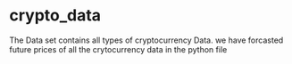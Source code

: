 # crypto_data
The Data set contains all types of cryptocurrency Data.
we have forcasted future prices of all the crytocurrency data in the python file 
